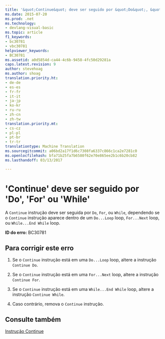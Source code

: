 ```yaml
---
title: '&quot;Continue&quot; deve ser seguido por &quot;Do&quot;, &quot;For&quot; ou &quot;While&quot; | Documentos do Microsoft'
ms.date: 2015-07-20
ms.prod: .net
ms.technology:
- devlang-visual-basic
ms.topic: article
f1_keywords:
- bc30781
- vbc30781
helpviewer_keywords:
- BC30781
ms.assetid: a0d5854d-ca44-4c6b-9458-4fc50d29281a
caps.latest.revision: 9
author: stevehoag
ms.author: shoag
translation.priority.ht:
- de-de
- es-es
- fr-fr
- it-it
- ja-jp
- ko-kr
- ru-ru
- zh-cn
- zh-tw
translation.priority.mt:
- cs-cz
- pl-pl
- pt-br
- tr-tr
translationtype: Machine Translation
ms.sourcegitcommit: a06bd2a17f1d6c7308fa6337c866c1ca2e7281c0
ms.openlocfilehash: bfa71b25fa7b6580f62e70e865ee2b1c6b20cb82
ms.lasthandoff: 03/13/2017

---
```

# <a name="39continue39-must-be-followed-by-39do39-39for39-or-39while39"></a>'Continue' deve ser seguido por 'Do', 'For' ou 'While'
A `Continue` instrução deve ser seguida por `Do`, `For`, ou `While`, dependendo se o `Continue` instrução aparece dentro de um `Do...Loop` loop, `For...Next` loop, ou `While...End While` loop.  
  
 **ID do erro:** BC30781  
  
## <a name="to-correct-this-error"></a>Para corrigir este erro  
  
1.  Se o `Continue` instrução está em uma `Do...Loop` loop, altere a instrução `Continue Do`.  
  
2.  Se o `Continue` instrução está em uma `For...Next` loop, altere a instrução `Continue For`.  
  
3.  Se o `Continue` instrução está em uma `While...End While` loop, altere a instrução `Continue While`.  
  
4.  Caso contrário, remova o `Continue` instrução.  
  
## <a name="see-also"></a>Consulte também  
 [Instrução Continue](../../visual-basic/language-reference/statements/continue-statement.md)
